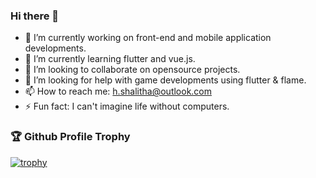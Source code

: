 ### Hi there 👋

- 🔭 I’m currently working on front-end and mobile application developments.
- 🌱 I’m currently learning flutter and vue.js.
- 👯 I’m looking to collaborate on opensource projects.
- 🤔 I’m looking for help with game developments using flutter & flame.
- 📫 How to reach me: h.shalitha@outlook.com
- ⚡ Fun fact: I can't imagine life without computers.

### 🏆 Github Profile Trophy

[![trophy](https://github-profile-trophy.vercel.app/?username=hashaan&theme=monokai&margin-w=15&margin-h=15&&no-frame=true&row=1)](https://github.com/ryo-ma/github-profile-trophy)

<!-- - 😄 Pronouns: ... -->
<!-- - 💬 Ask me about ... -->
